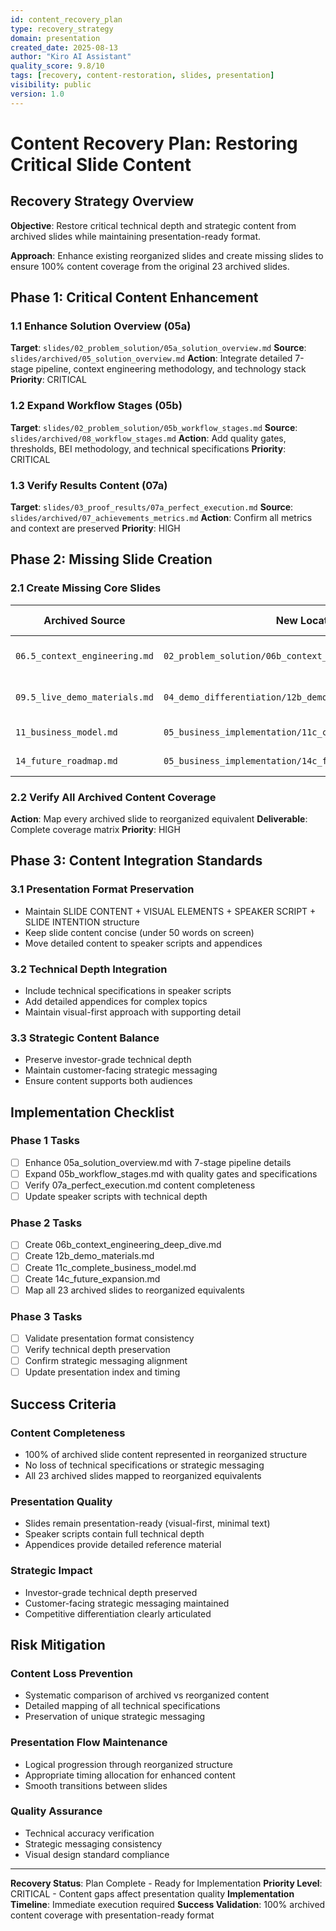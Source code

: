 ```yaml
---
id: content_recovery_plan
type: recovery_strategy
domain: presentation
created_date: 2025-08-13
author: "Kiro AI Assistant"
quality_score: 9.8/10
tags: [recovery, content-restoration, slides, presentation]
visibility: public
version: 1.0
---
```


# Content Recovery Plan: Restoring Critical Slide Content

## Recovery Strategy Overview

**Objective**: Restore critical technical depth and strategic content from archived slides while maintaining presentation-ready format.

**Approach**: Enhance existing reorganized slides and create missing slides to ensure 100% content coverage from the original 23 archived slides.

## Phase 1: Critical Content Enhancement

### 1.1 Enhance Solution Overview (05a)
**Target**: `slides/02_problem_solution/05a_solution_overview.md`
**Source**: `slides/archived/05_solution_overview.md`
**Action**: Integrate detailed 7-stage pipeline, context engineering methodology, and technology stack
**Priority**: CRITICAL

### 1.2 Expand Workflow Stages (05b)
**Target**: `slides/02_problem_solution/05b_workflow_stages.md`
**Source**: `slides/archived/08_workflow_stages.md`
**Action**: Add quality gates, thresholds, BEI methodology, and technical specifications
**Priority**: CRITICAL

### 1.3 Verify Results Content (07a)
**Target**: `slides/03_proof_results/07a_perfect_execution.md`
**Source**: `slides/archived/07_achievements_metrics.md`
**Action**: Confirm all metrics and context are preserved
**Priority**: HIGH

## Phase 2: Missing Slide Creation

### 2.1 Create Missing Core Slides
| Archived Source | New Location | Content Focus |
|----------------|--------------|---------------|
| `06.5_context_engineering.md` | `02_problem_solution/06b_context_engineering_deep_dive.md` | Advanced context methodology |
| `09.5_live_demo_materials.md` | `04_demo_differentiation/12b_demo_materials.md` | Specific demo content |
| `11_business_model.md` | `05_business_implementation/11c_complete_business_model.md` | Full business model |
| `14_future_roadmap.md` | `05_business_implementation/14c_future_expansion.md` | Long-term vision |

### 2.2 Verify All Archived Content Coverage
**Action**: Map every archived slide to reorganized equivalent
**Deliverable**: Complete coverage matrix
**Priority**: HIGH

## Phase 3: Content Integration Standards

### 3.1 Presentation Format Preservation
- Maintain SLIDE CONTENT + VISUAL ELEMENTS + SPEAKER SCRIPT + SLIDE INTENTION structure
- Keep slide content concise (under 50 words on screen)
- Move detailed content to speaker scripts and appendices

### 3.2 Technical Depth Integration
- Include technical specifications in speaker scripts
- Add detailed appendices for complex topics
- Maintain visual-first approach with supporting detail

### 3.3 Strategic Content Balance
- Preserve investor-grade technical depth
- Maintain customer-facing strategic messaging
- Ensure content supports both audiences

## Implementation Checklist

### Phase 1 Tasks
- [ ] Enhance 05a_solution_overview.md with 7-stage pipeline details
- [ ] Expand 05b_workflow_stages.md with quality gates and specifications
- [ ] Verify 07a_perfect_execution.md content completeness
- [ ] Update speaker scripts with technical depth

### Phase 2 Tasks
- [ ] Create 06b_context_engineering_deep_dive.md
- [ ] Create 12b_demo_materials.md
- [ ] Create 11c_complete_business_model.md
- [ ] Create 14c_future_expansion.md
- [ ] Map all 23 archived slides to reorganized equivalents

### Phase 3 Tasks
- [ ] Validate presentation format consistency
- [ ] Verify technical depth preservation
- [ ] Confirm strategic messaging alignment
- [ ] Update presentation index and timing

## Success Criteria

### Content Completeness
- 100% of archived slide content represented in reorganized structure
- No loss of technical specifications or strategic messaging
- All 23 archived slides mapped to reorganized equivalents

### Presentation Quality
- Slides remain presentation-ready (visual-first, minimal text)
- Speaker scripts contain full technical depth
- Appendices provide detailed reference material

### Strategic Impact
- Investor-grade technical depth preserved
- Customer-facing strategic messaging maintained
- Competitive differentiation clearly articulated

## Risk Mitigation

### Content Loss Prevention
- Systematic comparison of archived vs reorganized content
- Detailed mapping of all technical specifications
- Preservation of unique strategic messaging

### Presentation Flow Maintenance
- Logical progression through reorganized structure
- Appropriate timing allocation for enhanced content
- Smooth transitions between slides

### Quality Assurance
- Technical accuracy verification
- Strategic messaging consistency
- Visual design standard compliance

---

**Recovery Status**: Plan Complete - Ready for Implementation
**Priority Level**: CRITICAL - Content gaps affect presentation quality
**Implementation Timeline**: Immediate execution required
**Success Validation**: 100% archived content coverage with presentation-ready format